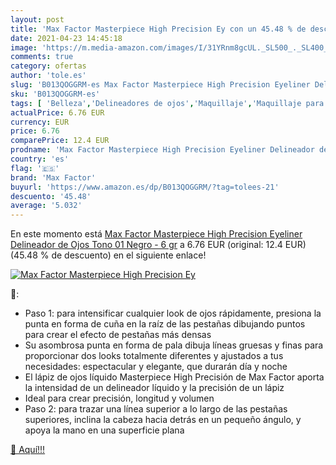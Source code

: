 ```yaml
---
layout: post
title: 'Max Factor Masterpiece High Precision Ey con un 45.48 % de descuento'
date: 2021-04-23 14:45:18
image: 'https://m.media-amazon.com/images/I/31YRnm8gcUL._SL500_._SL400_.jpg'
comments: true
category: ofertas
author: 'tole.es'
slug: 'B013QOGGRM-es Max Factor Masterpiece High Precision Eyeliner Delineador...'
sku: 'B013QOGGRM-es'
tags: [ 'Belleza','Delineadores de ojos','Maquillaje','Maquillaje para ojos','factor','max','max factor', ]
actualPrice: 6.76 EUR
currency: EUR
price: 6.76
comparePrice: 12.4 EUR
prodname: 'Max Factor Masterpiece High Precision Eyeliner Delineador de Ojos Tono 01 Negro - 6 gr'
country: 'es'
flag: '🇪🇸'
brand: 'Max Factor'
buyurl: 'https://www.amazon.es/dp/B013QOGGRM/?tag=tolees-21'
descuento: '45.48'
average: '5.032'
---
```


En este momento está [Max Factor Masterpiece High Precision Eyeliner Delineador de Ojos Tono 01 Negro - 6 gr](https://www.amazon.es/dp/B013QOGGRM/?tag=tolees-21) a 6.76 EUR (original: 12.4 EUR) (45.48 %  de descuento) en el siguiente enlace!

[![Max Factor Masterpiece High Precision Ey](https://m.media-amazon.com/images/I/31YRnm8gcUL._SL500_._SL400_.jpg)](https://www.amazon.es/dp/B013QOGGRM/?tag=tolees-21)

🔎:

- Paso 1: para intensificar cualquier look de ojos rápidamente, presiona la punta en forma de cuña en la raíz de las pestañas dibujando puntos para crear el efecto de pestañas más densas
- Su asombrosa punta en forma de pala dibuja líneas gruesas y finas para proporcionar dos looks totalmente diferentes y ajustados a tus necesidades: espectacular y elegante, que durarán día y noche
- El lápiz de ojos líquido Masterpiece High Precisión de Max Factor aporta la intensidad de un delineador líquido y la precisión de un lápiz
- Ideal para crear precisión, longitud y volumen
- Paso 2: para trazar una línea superior a lo largo de las pestañas superiores, inclina la cabeza hacia detrás en un pequeño ángulo, y apoya la mano en una superficie plana

[🛒 Aquí!!!](https://www.amazon.es/dp/B013QOGGRM/?tag=tolees-21)
